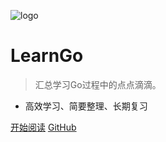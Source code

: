 <!-- _coverpage.md -->

![logo](https://gitee.com/QingHui/picGo-img-bed/raw/master/img/author.png)


# **LearnGo**

> 汇总学习Go过程中的点点滴滴。

- 高效学习、简要整理、长期复习

[开始阅读](README.md)
[GitHub](https://github.com/52lu)

<!-- 背景色 -->
<!--![color](#f0f0f0)-->

